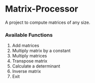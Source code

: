 # Matrix-Processor

A project to compute matrices of any size.

### Available Functions 
1. Add matrices
2. Multiply matrix by a constant
3. Multiply matrices
4. Transpose matrix
5. Calculate a determinant
6. Inverse matrix
0. Exit
